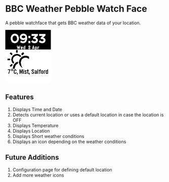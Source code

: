 # BBC Weather Pebble Watch Face
A pebble watchface that gets BBC weather data of your location. 

![BBC Weather Pebble Face](/resources/images/screenshot.png)

## Features
1. Displays Time and Date
2. Detects current location or uses a default location in case the location is OFF
2. Displays Temperature
3. Displays Location
4. Displays Short weather conditions
5. Displays an icon depending on the weather conditions

## Future Additions
1. Configuration page for defining default location
2. Add more weather icons
